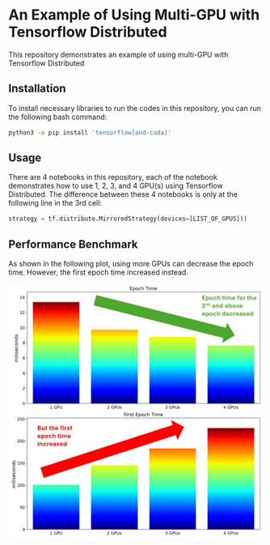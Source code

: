 # An Example of Using Multi-GPU with Tensorflow Distributed
This repository demonstrates an example of using multi-GPU with Tensorflow Distributed

## Installation

To install necessary libraries to run the codes in this repository, you can run the following bash command:

```bash
python3 -m pip install 'tensorflow[and-cuda]'
```

## Usage

There are 4 notebooks in this repository, each of the notebook demonstrates how to use 1, 2, 3, and 4 GPU(s) using Tensorflow Distributed. The difference between these 4 notebooks is only at the following line in the 3rd cell:
```python
strategy = tf.distribute.MirroredStrategy(devices=[LIST_OF_GPUS]))
```

## Performance Benchmark

As shown in the following plot, using more GPUs can decrease the epoch time. However, the first epoch time increased instead.

![alt text](performance_comparison.jpg "Epoch time with 1 GPU to 4 GPUs")
